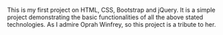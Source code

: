 This is my first project on HTML, CSS, Bootstrap and jQuery. It is a simple project demonstrating the basic functionalities of all the above stated technologies.
As I admire Oprah Winfrey, so this project is a tribute to her.